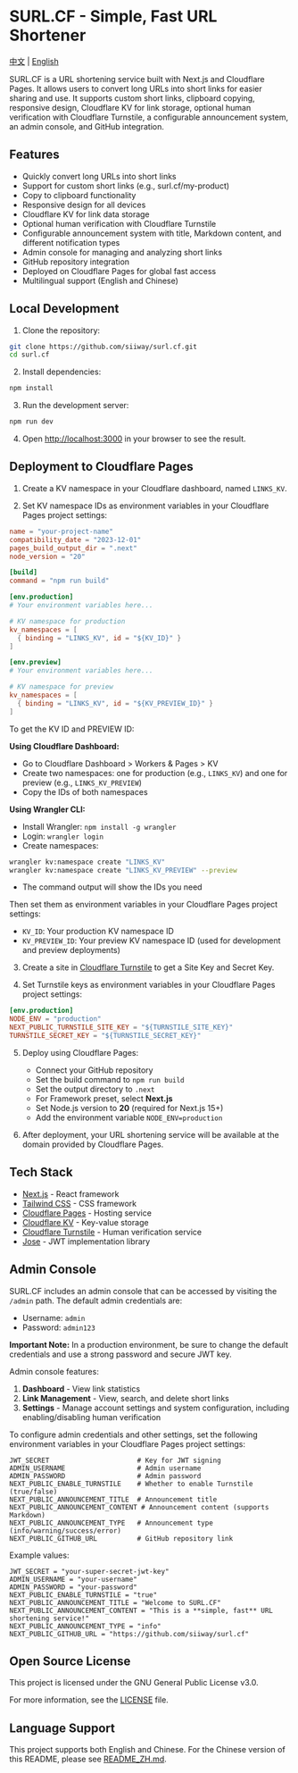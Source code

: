# SURL.CF - Simple, Fast URL Shortener

[中文](README_ZH.md) | [English](README.md)

SURL.CF is a URL shortening service built with Next.js and Cloudflare Pages. It allows users to convert long URLs into short links for easier sharing and use. It supports custom short links, clipboard copying, responsive design, Cloudflare KV for link storage, optional human verification with Cloudflare Turnstile, a configurable announcement system, an admin console, and GitHub integration.

## Features

- Quickly convert long URLs into short links
- Support for custom short links (e.g., surl.cf/my-product)
- Copy to clipboard functionality
- Responsive design for all devices
- Cloudflare KV for link data storage
- Optional human verification with Cloudflare Turnstile
- Configurable announcement system with title, Markdown content, and different notification types
- Admin console for managing and analyzing short links
- GitHub repository integration
- Deployed on Cloudflare Pages for global fast access
- Multilingual support (English and Chinese)

## Local Development

1. Clone the repository:

```bash
git clone https://github.com/siiway/surl.cf.git
cd surl.cf
```

2. Install dependencies:

```bash
npm install
```

3. Run the development server:

```bash
npm run dev
```

4. Open [http://localhost:3000](http://localhost:3000) in your browser to see the result.

## Deployment to Cloudflare Pages

1. Create a KV namespace in your Cloudflare dashboard, named `LINKS_KV`.

2. Set KV namespace IDs as environment variables in your Cloudflare Pages project settings:

```toml
name = "your-project-name"
compatibility_date = "2023-12-01"
pages_build_output_dir = ".next"
node_version = "20"

[build]
command = "npm run build"

[env.production]
# Your environment variables here...

# KV namespace for production
kv_namespaces = [
  { binding = "LINKS_KV", id = "${KV_ID}" }
]

[env.preview]
# Your environment variables here...

# KV namespace for preview
kv_namespaces = [
  { binding = "LINKS_KV", id = "${KV_PREVIEW_ID}" }
]
```

To get the KV ID and PREVIEW ID:

**Using Cloudflare Dashboard:**

- Go to Cloudflare Dashboard > Workers & Pages > KV
- Create two namespaces: one for production (e.g., `LINKS_KV`) and one for preview (e.g., `LINKS_KV_PREVIEW`)
- Copy the IDs of both namespaces

**Using Wrangler CLI:**

- Install Wrangler: `npm install -g wrangler`
- Login: `wrangler login`
- Create namespaces:

```bash
wrangler kv:namespace create "LINKS_KV"
wrangler kv:namespace create "LINKS_KV_PREVIEW" --preview
```

- The command output will show the IDs you need

Then set them as environment variables in your Cloudflare Pages project settings:

- `KV_ID`: Your production KV namespace ID
- `KV_PREVIEW_ID`: Your preview KV namespace ID (used for development and preview deployments)

3. Create a site in [Cloudflare Turnstile](https://www.cloudflare.com/products/turnstile/) to get a Site Key and Secret Key.

4. Set Turnstile keys as environment variables in your Cloudflare Pages project settings:

```toml
[env.production]
NODE_ENV = "production"
NEXT_PUBLIC_TURNSTILE_SITE_KEY = "${TURNSTILE_SITE_KEY}"
TURNSTILE_SECRET_KEY = "${TURNSTILE_SECRET_KEY}"
```

5. Deploy using Cloudflare Pages:
   - Connect your GitHub repository
   - Set the build command to `npm run build`
   - Set the output directory to `.next`
   - For Framework preset, select **Next.js**
   - Set Node.js version to **20** (required for Next.js 15+)
   - Add the environment variable `NODE_ENV=production`

6. After deployment, your URL shortening service will be available at the domain provided by Cloudflare Pages.

## Tech Stack

- [Next.js](https://nextjs.org) - React framework
- [Tailwind CSS](https://tailwindcss.com) - CSS framework
- [Cloudflare Pages](https://pages.cloudflare.com) - Hosting service
- [Cloudflare KV](https://developers.cloudflare.com/workers/runtime-apis/kv) - Key-value storage
- [Cloudflare Turnstile](https://www.cloudflare.com/products/turnstile/) - Human verification service
- [Jose](https://github.com/panva/jose) - JWT implementation library

## Admin Console

SURL.CF includes an admin console that can be accessed by visiting the `/admin` path. The default admin credentials are:

- Username: `admin`
- Password: `admin123`

**Important Note:** In a production environment, be sure to change the default credentials and use a strong password and secure JWT key.

Admin console features:

1. **Dashboard** - View link statistics
2. **Link Management** - View, search, and delete short links
3. **Settings** - Manage account settings and system configuration, including enabling/disabling human verification

To configure admin credentials and other settings, set the following environment variables in your Cloudflare Pages project settings:

```env
JWT_SECRET                      # Key for JWT signing
ADMIN_USERNAME                  # Admin username
ADMIN_PASSWORD                  # Admin password
NEXT_PUBLIC_ENABLE_TURNSTILE    # Whether to enable Turnstile (true/false)
NEXT_PUBLIC_ANNOUNCEMENT_TITLE  # Announcement title
NEXT_PUBLIC_ANNOUNCEMENT_CONTENT # Announcement content (supports Markdown)
NEXT_PUBLIC_ANNOUNCEMENT_TYPE   # Announcement type (info/warning/success/error)
NEXT_PUBLIC_GITHUB_URL          # GitHub repository link
```

Example values:

```env
JWT_SECRET = "your-super-secret-jwt-key"
ADMIN_USERNAME = "your-username"
ADMIN_PASSWORD = "your-password"
NEXT_PUBLIC_ENABLE_TURNSTILE = "true"
NEXT_PUBLIC_ANNOUNCEMENT_TITLE = "Welcome to SURL.CF"
NEXT_PUBLIC_ANNOUNCEMENT_CONTENT = "This is a **simple, fast** URL shortening service!"
NEXT_PUBLIC_ANNOUNCEMENT_TYPE = "info"
NEXT_PUBLIC_GITHUB_URL = "https://github.com/siiway/surl.cf"
```

## Open Source License

This project is licensed under the GNU General Public License v3.0.

For more information, see the [LICENSE](LICENSE) file.

## Language Support

This project supports both English and Chinese. For the Chinese version of this README, please see [README_ZH.md](README_ZH.md).
